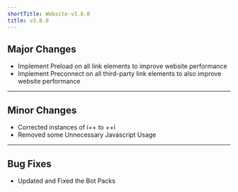 ```yaml
---
shortTitle: Website-v3.8.0
title: v3.8.0
---
```


## Major Changes
* Implement Preload on all link elements to improve website performance
* Implement Preconnect on all third-party link elements to also improve website performance

---

## Minor Changes
* Corrected instances of i++ to ++i
* Removed some Unnecessary Javascript Usage

---

## Bug Fixes
* Updated and Fixed the Bot Packs

